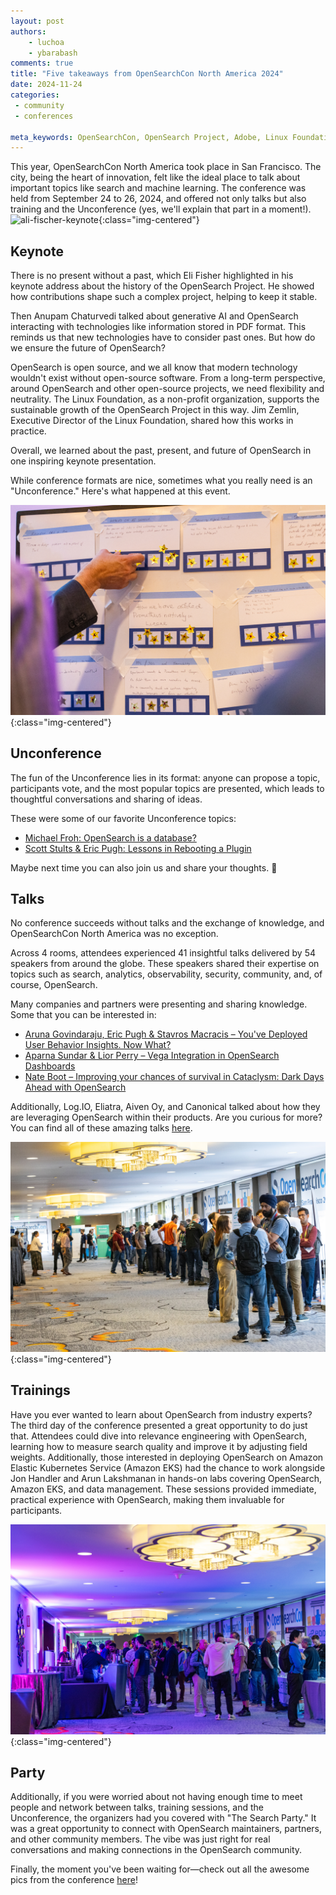 ```yaml
---
layout: post
authors: 
    - luchoa
    - ybarabash
comments: true
title: "Five takeaways from OpenSearchCon North America 2024"
date: 2024-11-24
categories:
 - community
 - conferences

meta_keywords: OpenSearchCon, OpenSearch Project, Adobe, Linux Foundation, GenAI, Vector Search, OpenSearch Software Foundation
---
```




This year, OpenSearchCon North America took place in San Francisco. The city, being the heart of innovation, felt like
the ideal place to talk about important topics like search and machine learning. The conference was held from September
24 to 26, 2024, and offered not only talks but also training and the Unconference (yes, we'll explain that part in a
moment!).
![ali-fischer-keynote](/assets/media/blog-images/2024-11-01-5-Takeaways-of-OpenSearchCon-NA-2024/eli-fischer-keynote.jpg){:class="img-centered"}

## Keynote

There is no present without a past, which Eli Fisher highlighted in his keynote address about the history of the
OpenSearch Project. He showed how contributions shape such a complex project, helping to keep it stable.

Then Anupam Chaturvedi talked about generative AI and OpenSearch interacting with technologies like information stored in PDF format. This reminds us that new technologies have to consider past ones. But how do we ensure the future of OpenSearch?

OpenSearch is open source, and we all know that modern technology wouldn't exist without open-source software. From a long-term perspective, around OpenSearch and other open-source projects, we need flexibility and neutrality. The Linux Foundation, as a non-profit organization, supports the sustainable growth of the OpenSearch Project in this way. Jim Zemlin, Executive Director of the Linux Foundation, shared how this works in practice. 

Overall, we learned about the past, present, and future of OpenSearch in one inspiring keynote presentation.

While conference formats are nice, sometimes what you really need is an "Unconference." Here's what happened at this event.

![uncoference](/assets/media/blog-images/2024-11-01-5-Takeaways-of-OpenSearchCon-NA-2024/unconference.jpg){:class="img-centered"}

## Unconference

The fun of the Unconference lies in its format: anyone can propose a topic, participants vote, and the most popular topics are presented, which leads to thoughtful conversations and sharing of ideas. 

These were some of our favorite Unconference topics: 
- [Michael Froh: OpenSearch is a database?](https://www.youtube.com/watch?v=HFItXRGumq8)
- [Scott Stults & Eric Pugh: Lessons in Rebooting a Plugin](https://www.youtube.com/watch?v=S_dc8l2P1ew)

Maybe next time you can also join us and share your thoughts. 💬

## Talks

No conference succeeds without talks and the exchange of knowledge, and OpenSearchCon North America was no exception.

Across 4 rooms, attendees experienced 41 insightful talks delivered by 54 speakers from around the globe. These speakers shared their expertise on topics such as search, analytics, observability, security, community, and, of course, OpenSearch.

Many companies and partners were presenting and sharing knowledge. Some that you can be interested in: 
- [Aruna Govindaraju, Eric Pugh & Stavros Macracis – You've Deployed User Behavior Insights. Now What?](https://www.youtube.com/watch?v=xi261oUamXc&t=20s)
- [Aparna Sundar & Lior Perry – Vega Integration in OpenSearch Dashboards](https://www.youtube.com/watch?v=UZ9RbVi2nLo&t=3s)
- [Nate Boot – Improving your chances of survival in Cataclysm: Dark Days Ahead with OpenSearch](https://www.youtube.com/watch?v=3kTjMTvw4No)

Additionally, Log.IO, Eliatra, Aiven Oy, and Canonical talked about how they are leveraging OpenSearch within their products. Are you curious for more? You can find all of these amazing talks [here](https://www.youtube.com/watch?v=WPVGfWoR0B8&list=PLzgr9zSpws17ZYDb12UTIgEXq5vrUA4b1).

![conference-attendees](/assets/media/blog-images/2024-11-01-5-Takeaways-of-OpenSearchCon-NA-2024/conference-attendees.jpg){:class="img-centered"}

## Trainings

Have you ever wanted to learn about OpenSearch from industry experts? The third day of the conference presented a great
opportunity to do just that. Attendees could dive into relevance engineering with OpenSearch, learning how to measure
search quality and improve it by adjusting field weights. Additionally, those interested in deploying OpenSearch on
Amazon Elastic Kubernetes Service (Amazon EKS) had the chance to work alongside Jon Handler and Arun Lakshmanan in
hands-on labs covering OpenSearch, Amazon EKS, and data management. These sessions provided immediate, practical
experience with OpenSearch, making them invaluable for participants.

![conference-party](/assets/media/blog-images/2024-11-01-5-Takeaways-of-OpenSearchCon-NA-2024/conference-party.jpg){:class="img-centered"}

## Party

Additionally, if you were worried about not having enough time to meet people and network between talks, training
sessions, and the Unconference, the organizers had you covered with "The Search Party." It was a great opportunity to
connect with OpenSearch maintainers, partners, and other community members. The vibe was just right for real
conversations and making connections in the OpenSearch community.

Finally, the moment you've been waiting for—check out all the awesome pics from the
conference [here](https://buff.ly/3U3Sh5K)! 